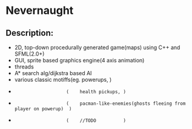 Nevernaught
==============
Description:
--------------
- 2D, top-down procedurally generated game(maps) using C++ and SFML(2.0+)
- GUI, sprite based graphics engine(4 axis animation)
- threads
- A* search alg/dijkstra based AI
- various classic motiffs(eg. powerups,       )
-                        (    health pickups, )
-                        (    pacman-like-enemies(ghosts fleeing from player on powerup)  )
-                        (    //TODO          )
